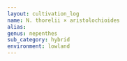 ```yaml
---
layout: cultivation_log
name: N. thorelii × aristolochioides
alias:
genus: nepenthes
sub_category: hybrid
environment: lowland
---
```

